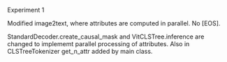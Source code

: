 Experiment 1

Modified image2text, where attributes are computed in parallel. No [EOS]. 

StandardDecoder.create_causal_mask and VitCLSTree.inference are changed to implememt parallel processing of attributes.
Also in CLSTreeTokenizer get_n_attr added by main class. 
